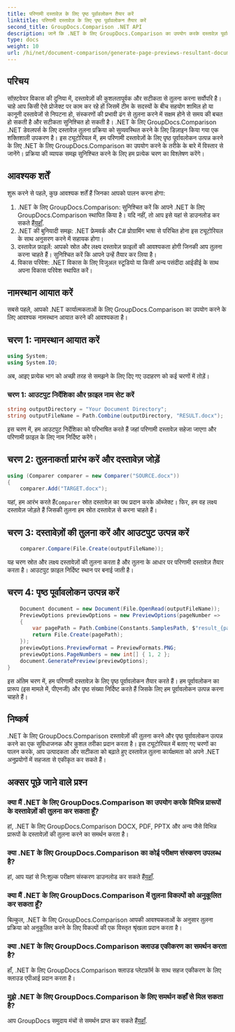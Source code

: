 ```yaml
---
title: परिणामी दस्तावेज़ के लिए पृष्ठ पूर्वावलोकन तैयार करें
linktitle: परिणामी दस्तावेज़ के लिए पृष्ठ पूर्वावलोकन तैयार करें
second_title: GroupDocs.Comparison .NET API
description: जानें कि .NET के लिए GroupDocs.Comparison का उपयोग करके दस्तावेज़ पूर्वावलोकन कैसे तैयार करें। दस्तावेज़ों की कुशलतापूर्वक और सटीक तुलना करें।
type: docs
weight: 10
url: /hi/net/document-comparison/generate-page-previews-resultant-document/
---
```

## परिचय
सॉफ़्टवेयर विकास की दुनिया में, दस्तावेज़ों की कुशलतापूर्वक और सटीकता से तुलना करना सर्वोपरि है। चाहे आप किसी ऐसे प्रोजेक्ट पर काम कर रहे हों जिसमें टीम के सदस्यों के बीच सहयोग शामिल हो या कानूनी दस्तावेजों से निपटना हो, संस्करणों की प्रभावी ढंग से तुलना करने में सक्षम होने से समय की बचत हो सकती है और सटीकता सुनिश्चित हो सकती है। .NET के लिए GroupDocs.Comparison .NET डेवलपर्स के लिए दस्तावेज़ तुलना प्रक्रिया को सुव्यवस्थित करने के लिए डिज़ाइन किया गया एक शक्तिशाली उपकरण है। इस ट्यूटोरियल में, हम परिणामी दस्तावेज़ों के लिए पृष्ठ पूर्वावलोकन उत्पन्न करने के लिए .NET के लिए GroupDocs.Comparison का उपयोग करने के तरीके के बारे में विस्तार से जानेंगे। प्रक्रिया की व्यापक समझ सुनिश्चित करने के लिए हम प्रत्येक चरण का विश्लेषण करेंगे।
## आवश्यक शर्तें
शुरू करने से पहले, कुछ आवश्यक शर्तें हैं जिनका आपको पालन करना होगा:
1.  .NET के लिए GroupDocs.Comparison: सुनिश्चित करें कि आपने .NET के लिए GroupDocs.Comparison स्थापित किया है। यदि नहीं, तो आप इसे यहां से डाउनलोड कर सकते हैं[यहाँ](https://releases.groupdocs.com/comparison/net/).
2. .NET की बुनियादी समझ: .NET फ्रेमवर्क और C# प्रोग्रामिंग भाषा से परिचित होना इस ट्यूटोरियल के साथ अनुसरण करने में सहायक होगा।
3. दस्तावेज़ फ़ाइलें: आपको स्रोत और लक्ष्य दस्तावेज़ फ़ाइलों की आवश्यकता होगी जिनकी आप तुलना करना चाहते हैं। सुनिश्चित करें कि आपने उन्हें तैयार कर लिया है।
4. विकास परिवेश: .NET विकास के लिए विजुअल स्टूडियो या किसी अन्य पसंदीदा आईडीई के साथ अपना विकास परिवेश स्थापित करें।

## नामस्थान आयात करें
सबसे पहले, आपको .NET कार्यात्मकताओं के लिए GroupDocs.Comparison का उपयोग करने के लिए आवश्यक नामस्थान आयात करने की आवश्यकता है।
## चरण 1: नामस्थान आयात करें
```csharp
using System;
using System.IO;
```
अब, आइए प्रत्येक भाग को अच्छी तरह से समझने के लिए दिए गए उदाहरण को कई चरणों में तोड़ें।
### चरण 1: आउटपुट निर्देशिका और फ़ाइल नाम सेट करें
```csharp
string outputDirectory = "Your Document Directory";
string outputFileName = Path.Combine(outputDirectory, "RESULT.docx");
```
इस चरण में, हम आउटपुट निर्देशिका को परिभाषित करते हैं जहां परिणामी दस्तावेज़ सहेजा जाएगा और परिणामी फ़ाइल के लिए नाम निर्दिष्ट करेंगे।
## चरण 2: तुलनाकर्ता प्रारंभ करें और दस्तावेज़ जोड़ें
```csharp
using (Comparer comparer = new Comparer("SOURCE.docx"))
{
    comparer.Add("TARGET.docx");
```
 यहां, हम आरंभ करते हैं`Comparer` स्रोत दस्तावेज़ का पथ प्रदान करके ऑब्जेक्ट। फिर, हम वह लक्ष्य दस्तावेज़ जोड़ते हैं जिसकी तुलना हम स्रोत दस्तावेज़ से करना चाहते हैं।
## चरण 3: दस्तावेज़ों की तुलना करें और आउटपुट उत्पन्न करें
```csharp
    comparer.Compare(File.Create(outputFileName));
```
यह चरण स्रोत और लक्ष्य दस्तावेज़ों की तुलना करता है और तुलना के आधार पर परिणामी दस्तावेज़ तैयार करता है। आउटपुट फ़ाइल निर्दिष्ट स्थान पर बनाई जाती है।
## चरण 4: पृष्ठ पूर्वावलोकन उत्पन्न करें
```csharp
    Document document = new Document(File.OpenRead(outputFileName));
    PreviewOptions previewOptions = new PreviewOptions(pageNumber =>
    {
        var pagePath = Path.Combine(Constants.SamplesPath, $"result_{pageNumber}.png");
        return File.Create(pagePath);
    });
    previewOptions.PreviewFormat = PreviewFormats.PNG;
    previewOptions.PageNumbers = new int[] { 1, 2 };
    document.GeneratePreview(previewOptions);
}
```
इस अंतिम चरण में, हम परिणामी दस्तावेज़ के लिए पृष्ठ पूर्वावलोकन तैयार करते हैं। हम पूर्वावलोकन का प्रारूप (इस मामले में, पीएनजी) और पृष्ठ संख्या निर्दिष्ट करते हैं जिसके लिए हम पूर्वावलोकन उत्पन्न करना चाहते हैं।

## निष्कर्ष
.NET के लिए GroupDocs.Comparison दस्तावेज़ों की तुलना करने और पृष्ठ पूर्वावलोकन उत्पन्न करने का एक सुविधाजनक और कुशल तरीका प्रदान करता है। इस ट्यूटोरियल में बताए गए चरणों का पालन करके, आप उत्पादकता और सटीकता को बढ़ाते हुए दस्तावेज़ तुलना कार्यक्षमता को अपने .NET अनुप्रयोगों में सहजता से एकीकृत कर सकते हैं।
## अक्सर पूछे जाने वाले प्रश्न
### क्या मैं .NET के लिए GroupDocs.Comparison का उपयोग करके विभिन्न प्रारूपों के दस्तावेज़ों की तुलना कर सकता हूँ?
हां, .NET के लिए GroupDocs.Comparison DOCX, PDF, PPTX और अन्य जैसे विभिन्न प्रारूपों के दस्तावेज़ों की तुलना करने का समर्थन करता है।
### क्या .NET के लिए GroupDocs.Comparison का कोई परीक्षण संस्करण उपलब्ध है?
 हां, आप यहां से नि:शुल्क परीक्षण संस्करण डाउनलोड कर सकते हैं[यहाँ](https://releases.groupdocs.com/).
### क्या मैं .NET के लिए GroupDocs.Comparison में तुलना विकल्पों को अनुकूलित कर सकता हूँ?
बिल्कुल, .NET के लिए GroupDocs.Comparison आपकी आवश्यकताओं के अनुसार तुलना प्रक्रिया को अनुकूलित करने के लिए विकल्पों की एक विस्तृत श्रृंखला प्रदान करता है।
### क्या .NET के लिए GroupDocs.Comparison क्लाउड एकीकरण का समर्थन करता है?
हाँ, .NET के लिए GroupDocs.Comparison क्लाउड प्लेटफ़ॉर्म के साथ सहज एकीकरण के लिए क्लाउड एपीआई प्रदान करता है।
### मुझे .NET के लिए GroupDocs.Comparison के लिए समर्थन कहाँ से मिल सकता है?
 आप GroupDocs समुदाय मंचों से समर्थन प्राप्त कर सकते हैं[यहाँ](https://forum.groupdocs.com/c/comparison/12).